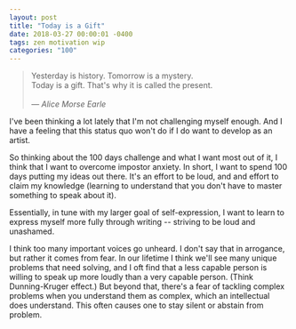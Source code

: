 ```yaml
---
layout: post
title: "Today is a Gift"
date: 2018-03-27 00:00:01 -0400
tags: zen motivation wip
categories: "100"
---
```


> Yesterday is history. Tomorrow is a mystery.<br/>
> Today is a gift. That's why it is called the present.<br/>
> <br/>
> &mdash; <cite>Alice Morse Earle</cite>

I've been thinking a lot lately that I'm not challenging myself enough. And I have a feeling that this status quo won't do if I do want to develop as an artist.

So thinking about the 100 days challenge and what I want most out of it, I think that I want to overcome impostor anxiety. In short, I want to spend 100 days putting my ideas out there. It's an effort to be loud, and and effort to claim my knowledge (learning to understand that you don't have to master something to speak about it).

Essentially, in tune with my larger goal of self-expression, I want to learn to express myself more fully through writing -- striving to be loud and unashamed.

I think too many important voices go unheard. I don't say that in arrogance, but rather it comes from fear. In our lifetime I think we'll see many unique problems that need solving, and I oft find that a less capable person is willing to speak up more loudly than a very capable person. (Think Dunning-Kruger effect.) But beyond that, there's a fear of tackling complex problems when you understand them as complex, which an intellectual does understand. This often causes one to stay silent or abstain from problem.
